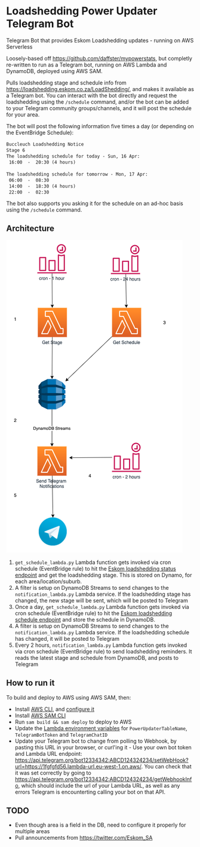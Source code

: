 # Loadshedding Power Updater Telegram Bot
Telegram Bot that provides Eskom Loadshedding updates - running on AWS Serverless

Loosely-based off https://github.com/daffster/mypowerstats, but completly re-written to run as a Telegram bot, running on AWS Lambda and DynamoDB, deployed using AWS SAM.

Pulls loadshedding stage and schedule info from https://loadshedding.eskom.co.za/LoadShedding/, and makes it available as a Telegram bot. You can interact with the bot directly and request the loadshedding using the `/schedule` command, and/or the bot can be added to your Telegram community groups/channels, and it will post the schedule for your area.

The bot will post the following information five times a day (or depending on the EventBridge Schedule):
```
Buccleuch Loadshedding Notice 
Stage 6  
The loadshedding schedule for today - Sun, 16 Apr: 
 16:00  -  20:30 (4 hours)
  
The loadshedding schedule for tomorrow - Mon, 17 Apr: 
 06:00  -  08:30
 14:00  -  18:30 (4 hours)
 22:00  -  02:30

```

The bot also supports you asking it for the schedule on an ad-hoc basis using the `/schedule` command.

## Architecture 
![architecture](docs/Architecture.png)

1. `get_schedule_lambda.py` Lambda function gets invoked via cron schedule (EventBridge rule) to hit the [Eskom loadshedding status endpoint](https://loadshedding.eskom.co.za/LoadShedding/GetStatus) and get the loadshedding stage. This is stored on Dynamo, for each area/location/suburb.
2. A filter is setup on DynamoDB Streams to send changes to the `notification_lambda.py` Lambda service. If the loadshedding stage has changed, the new stage will be sent, which will be posted to Telegram
3. Once a day, `get_schedule_lambda.py` Lambda function gets invoked via cron schedule (EventBridge rule) to hit the [Eskom loadshedding schedule endpoint](https://loadshedding.eskom.co.za/LoadShedding/GetScheduleM) and store the schedule in DynamoDB. 
4. A filter is setup on DynamoDB Streams to send changes to the `notification_lambda.py` Lambda service. If the loadshedding schedule has changed, it will be posted to Telegram
5. Every 2 hours, `notification_lambda.py` Lambda function gets invoked via cron schedule (EventBridge rule) to send loadshedding reminders. It reads the latest stage and schedule from DynamoDB, and posts to Telegram

## How to run it
To build and deploy to AWS using AWS SAM, then:

- Install [AWS CLI](https://docs.aws.amazon.com/cli/latest/userguide/install-cliv2.html), and  [configure it](https://docs.aws.amazon.com/cli/latest/userguide/cli-configure-quickstart.html#cli-configure-quickstart-config)
- Install [AWS SAM CLI](https://docs.aws.amazon.com/serverless-application-model/latest/developerguide/serverless-sam-cli-install.html)
- Run `sam build && sam deploy` to deploy to AWS
- Update the [Lambda environment variables](https://docs.aws.amazon.com/lambda/latest/dg/configuration-envvars.html) for `PowerUpdaterTableName`, `TelegramBotToken` and `TelegramChatID`
- Update your Telegram bot to change from polling to Webhook, by pasting this URL in your browser, or curl'ing it - Use your own bot token and Lambda URL endpoint: https://api.telegram.org/bot12334342:ABCD124324234/setWebHook?url=https://1fgfgfd56.lambda-url.eu-west-1.on.aws/. You can check that it was set correctly by going to https://api.telegram.org/bot12334342:ABCD124324234/getWebhookInfo, which should include the url of your Lambda URL, as well as any errors Telegram is encounterting calling your bot on that API.


## TODO

- Even though area is a field in the DB, need to configure it properly for multiple areas
- Pull announcements from https://twitter.com/Eskom_SA
